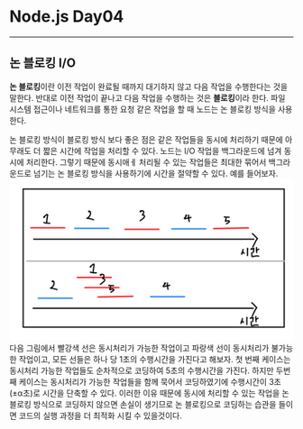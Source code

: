 # Node.js Day04
<hr style = "background-color: black;">

## 논 블로킹 I/O
**논 블로킹**이란 이전 작업이 완료될 때까지 대기하지 않고 다음 작업을 수행한다는 것을 말한다.
반대로 이전 작업이 끝나고 다음 작업을 수행하는 것은 **블로킹**이라 한다.
파일 시스템 접근이나 네트워크를 통한 요청 같은 작업을 할 때 노드는 논 블로킹 방식을 사용한다.

논 블로킹 방식이 블로킹 방식 보다 좋은 점은 같은 작업들을 동시에 처리하기 때문에 아무래도 더 짧은 시간에 작업을 처리할 수 있다. 노드는 I/O 작업을 백그라운드에 넘겨 동시에 처리한다. 그렇기 때문에 동시애ㅔ 처리될 수 있는 작업들은 최대한 묶어서 백그라운드로 넘기는 논 블로킹 방식을 사용하기에 시간을 절약할 수 있다.
예를 들어보자.
<img src="./IMG_B8A1430AB116-1.jpeg">
다음 그림에서 빨강색 선은 동시처리가 가능한 작업이고 파랑색 선이 동시처리가 불가능한 작업이고, 모든 선들은 하나 당 1초의 수행시간을 가진다고 해보자. 첫 번째 케이스는 동시처리 가능한 작업들도 순차적으로 코딩하여 5초의 수행시간을 가진다. 하지만 두번째 케이스는 동시처리가 가능한 작업들을 함께 묵어서 코딩하였기에 수행시간이 3초(±α초)로 시간을 단축할 수 있다.
이러한 이유 때문에 동시에 처리할 수 있는 작업을 논 블로킹 방식으로 코딩하지 않으면 손실이 생기므로 논 블로킹으로 코딩하는 습관을 들이면 코드의 실행 과정을 더 최적화 시킬 수 있을것이다.